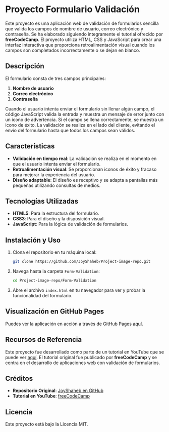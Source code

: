 # Proyecto Formulario Validación

Este proyecto es una aplicación web de validación de formularios sencilla que valida los campos de nombre de usuario, correo electrónico y contraseña. Se ha elaborado siguiendo íntegramente el tutorial ofrecido por **freeCodeCamp**. El proyecto utiliza HTML, CSS y JavaScript para crear una interfaz interactiva que proporciona retroalimentación visual cuando los campos son completados incorrectamente o se dejan en blanco.

## Descripción

El formulario consta de tres campos principales:
1. **Nombre de usuario**
2. **Correo electrónico**
3. **Contraseña**

Cuando el usuario intenta enviar el formulario sin llenar algún campo, el código JavaScript valida la entrada y muestra un mensaje de error junto con un icono de advertencia. Si el campo se llena correctamente, se muestra un icono de éxito. La validación se realiza en el lado del cliente, evitando el envío del formulario hasta que todos los campos sean válidos.

## Características
- **Validación en tiempo real**: La validación se realiza en el momento en que el usuario intenta enviar el formulario.
- **Retroalimentación visual**: Se proporcionan iconos de éxito y fracaso para mejorar la experiencia del usuario.
- **Diseño adaptable**: El diseño es receptivo y se adapta a pantallas más pequeñas utilizando consultas de medios.

## Tecnologías Utilizadas
- **HTML5**: Para la estructura del formulario.
- **CSS3**: Para el diseño y la disposición visual.
- **JavaScript**: Para la lógica de validación de formularios.

## Instalación y Uso

1. Clona el repositorio en tu máquina local:
    ```bash
    git clone https://github.com/JoyShaheb/Project-image-repo.git
    ```

2. Navega hasta la carpeta `Form-Validation`:
    ```bash
    cd Project-image-repo/Form-Validation
    ```

3. Abre el archivo `index.html` en tu navegador para ver y probar la funcionalidad del formulario.

## Visualización en GitHub Pages

Puedes ver la aplicación en acción a través de GitHub Pages [aquí](https://joyshaheb.github.io/Project-image-repo/Form-Validation/).

## Recursos de Referencia

Este proyecto fue desarrollado como parte de un tutorial en YouTube que se puede ver [aquí](https://www.youtube.com/watch?v=VufN46OyFng&t=3772s). El tutorial original fue publicado por **freeCodeCamp** y se centra en el desarrollo de aplicaciones web con validación de formularios.

## Créditos

- **Repositorio Original**: [JoyShaheb en GitHub](https://github.com/JoyShaheb/Project-image-repo/tree/main/Form-Validation)
- **Tutorial en YouTube**: [freeCodeCamp](https://www.youtube.com/watch?v=VufN46OyFng&t=3772s)

## Licencia

Este proyecto está bajo la Licencia MIT.
